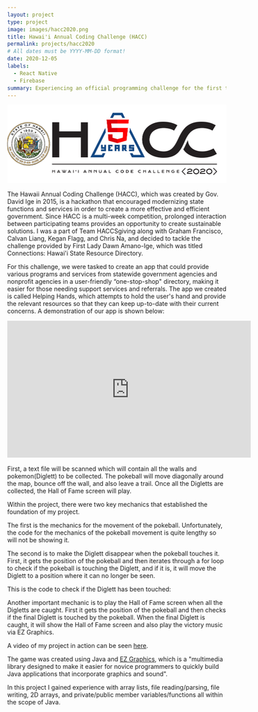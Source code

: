 ```yaml
---
layout: project
type: project
image: images/hacc2020.png
title: Hawai'i Annual Coding Challenge (HACC)
permalink: projects/hacc2020
# All dates must be YYYY-MM-DD format!
date: 2020-12-05
labels:
  - React Native
  - Firebase
summary: Experiencing an official programming challenge for the first time as a part of Team HACCsgiving.
---
```


<img class="ui huge middle image" src="../images/hacc2020.png">

The Hawaii Annual Coding Challenge (HACC), which was created by Gov. David Ige in 2015, is a hackathon that encouraged modernizing state functions and services in order to create a more effective and efficient government. Since HACC is a multi-week competition, prolonged interaction between participating teams provides an opportunity to create sustainable solutions. I was a part of Team HACCSgiving along with Graham Francisco, Calvan Liang, Kegan Flagg, and Chris Na, and decided to tackle the challenge provided by First Lady Dawn Amano-Ige, which was titled Connections: Hawai'i State Resource Directory.

For this challenge, we were tasked to create an app that could provide various programs and services from statewide government agencies and nonprofit agencies in a user-friendly “one-stop-shop" directory, making it easier for those needing support services and referrals. The app we created is called Helping Hands, which attempts to hold the user's hand and provide the relevant resources so that they can keep up-to-date with their current concerns. A demonstration of our app is shown below:

<iframe position="absolute" width="560" height="315" src="https://www.youtube.com/embed/pmVGrtbvdLk" frameborder="0" allow="accelerometer; autoplay; clipboard-write; encrypted-media; gyroscope; picture-in-picture" allowfullscreen></iframe>

First, a text file will be scanned which will contain all the walls and pokemon(Diglett) to be collected. The pokeball will move diagonally around the map, bounce off the wall, and also leave a trail. Once all the Digletts are collected, the Hall of Fame screen will play.

Within the project, there were two key mechanics that established the foundation of my project.

The first is the mechanics for the movement of the pokeball. Unfortunately, the code for the mechanics of the pokeball movement is quite lengthy so will not be showing it.

The second is to make the Diglett disappear when the pokeball touches it. First, it gets the position of the pokeball and then iterates through a for loop to check if the pokeball is touching the Diglett, and if it is, it will move the Diglett to a position where it can no longer be seen.

This is the code to check if the Diglett has been touched:


Another important mechanic is to play the Hall of Fame screen when all the Digletts are caught. First it gets the position of the pokeball and then checks if the final Diglett is touched by the pokeball. When the final Diglett is caught, it will show the Hall of Fame screen and also play the victory music via EZ Graphics.

A video of my project in action can be seen <a href="https://www.youtube.com/watch?v=gKN1nsJKSAk">here</a>.

The game was created using Java and <a href="http://www2.hawaii.edu/~dylank/ics111/">EZ Graphics</a>, which is a "multimedia library designed to make it easier for novice programmers to quickly build Java applications that incorporate graphics and sound". 

In this project I gained experience with array lists, file reading/parsing, file writing, 2D arrays, and private/public member variables/functions all within the scope of Java. 
